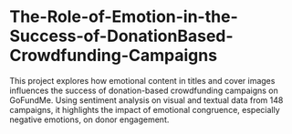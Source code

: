 # The-Role-of-Emotion-in-the-Success-of-DonationBased-Crowdfunding-Campaigns
This project explores how emotional content in titles and cover images influences the success of donation-based crowdfunding campaigns on GoFundMe. Using sentiment analysis on visual and textual data from 148 campaigns, it highlights the impact of emotional congruence, especially negative emotions, on donor engagement.

